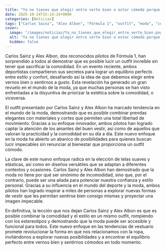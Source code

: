 ```yaml
---
title: "Ya no tienes que elegir entre verte bien o estar cómoda porque Carlos Sainz y Alex Albon nos enseñaron como tener ambas"
date: 2025-10-24T15:14:24+0000
categories: [Noticias]
tags: ["Carlos Sainz", "Alex Albon", "Fórmula 1", "outfit", "moda", "comodidad", "estilo."]
cover:
  image: "/images/noticias/Ya_no_tienes_que_elegir_entre_verte_bien.png"
  alt: "Ya no tienes que elegir entre verte bien o estar cómoda porque Carlos Sainz y Alex Albon nos enseñaron como tener ambas"
  hidden: false
---
```


Carlos Sainz y Alex Albon, dos reconocidos pilotos de Fórmula 1, han sorprendido a todos al demostrar que es posible lucir un outfit increíble sin tener que sacrificar la comodidad. En un evento reciente, ambos deportistas compartieron sus secretos para lograr un equilibrio perfecto entre estilo y confort, desafiando así la idea de que debemos elegir entre vernos bien o sentirnos a gusto. Esta revelación ha generado un gran revuelo en el mundo de la moda, ya que muchas personas se han visto enfrentadas a la disyuntiva de priorizar la estética sobre la comodidad, o viceversa.

El outfit presentado por Carlos Sainz y Alex Albon ha marcado tendencia en el mundo de la moda, demostrando que es posible combinar prendas elegantes con materiales y cortes que permiten una total libertad de movimiento. Gracias a su enfoque innovador, ambos pilotos han logrado captar la atención de los amantes del buen vestir, así como de aquellos que valoran la practicidad y la comodidad en su día a día. Este nuevo enfoque en la moda ha abierto un abanico de posibilidades para quienes buscan lucir impecables sin renunciar al bienestar que proporciona un outfit cómodo.

La clave de este nuevo enfoque radica en la elección de telas suaves y elásticas, así como en diseños versátiles que se adaptan a diferentes contextos y ocasiones. Carlos Sainz y Alex Albon han demostrado que la moda no tiene por qué ser sinónimo de incomodidad, sino que, por el contrario, puede ser una aliada para potenciar nuestra confianza y estilo personal. Gracias a su influencia en el mundo del deporte y la moda, ambos pilotos han logrado inspirar a miles de personas a explorar nuevas formas de vestir que les permitan sentirse bien consigo mismas y proyectar una imagen impecable.

En definitiva, la lección que nos dejan Carlos Sainz y Alex Albon es que es posible combinar la comodidad y el estilo en un mismo outfit, rompiendo con los estereotipos y demostrando que la moda puede ser accesible y funcional para todos. Este nuevo enfoque en las tendencias de vestuario promete revolucionar la forma en que nos relacionamos con la ropa, invitándonos a explorar nuevas posibilidades y a encontrar el equilibrio perfecto entre vernos bien y sentirnos cómodos en todo momento.
